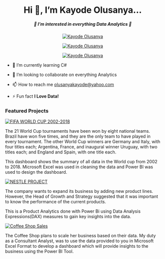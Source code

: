 <h1 align="center">Hi 👋, I’m Kayode Olusanya...</h1>
<h5 align="center">👀 I’m interested in everything Data Analytics 👀 </h5>

<p align="center"> <a href="https://www.linkedin.com/in/kayodeolusanya/"><img src="https://img.shields.io/badge/-Connect With Kayode%20Olusanya-blue?logo=linkedin&style=for-the-badge" alt="Kayode Olusanya" /></a>
<p align="center"> <a href="https://twitter.com/keayslayer?s=08" target="blank"><img src="https://img.shields.io/badge/-Follow Kayode_Olusanya-white?logo=twitter&style=for-the-badge" alt="Kayode Olusanya" /></a> </p>
<p align="center"> <a href="https://instagram.com/kayslayer?igshid=ZDdkNTZiNTM="><img src="https://img.shields.io/badge/-Follow Kayode%20Olusanya-white?logo=instagram&style=for-the-badge" alt="Kayode Olusanya" /></a>



- 🌱 I’m currently learning C#

- 💞️ I’m looking to collaborate on everything Analytics

- 📫 How to reach me olusanyakayode@yahoo.com 

- ⚡ Fun fact **I Love Data!**
  
  
<h3 align="left">Featured Projects</h3>
<p align="left"> <p>
<p align="left"> <a href="https://github.com/kayodeolusanya/FIFA-WORLD-CUP-2002-2018"><img src="https://img.shields.io/badge/-FIFA_WORLD_CUP_2002_2018-black?logo=github&style=for-the-badge" alt="FIFA WORLD CUP 2002-2018" /></a>
<p align="left"> The 21 World Cup tournaments have been won by eight national teams. Brazil have won five times, and they are the only team to have played in every tournament. The other World Cup winners are Germany and Italy, with four titles each; Argentina, France, and inaugural winner Uruguay, with two titles each; and England and Spain, with one title each.<p>
<p align="left"> This dashboard shows the summary of all data in the World cup from 2002 to 2018. Microsoft Excel was used in cleaning the data and Power BI was used to design the dashboard.<p>
  
  
<p align="left"> <a href="https://github.com/kayodeolusanya/NESTLE-PROJECT"><img src="https://img.shields.io/badge/-NESTLE_PROJECT-black?logo=github&style=for-the-badge" alt="NESTLE PROJECT" /></a>
<p align="left"> The company wants to expand its business by adding new product lines. However, the Head of Growth and Strategy suggested that it was important to know the performance of the current products. <p>
<p align="left">This is a Product Analytics done with Power Bi using Data Analysis Expressions(DAX) measures to gain key insights into the data.<p>
  
  
<p align="left"> <a href="https://github.com/kayodeolusanya/Gift-Warieta-Coffee-Shop-Sales"><img src="https://img.shields.io/badge/-Coffee_Shop_Sales-black?logo=github&style=for-the-badge" alt="Coffee Shop Sales" /></a>
<p align="left"> The Coffee Shop plans to scale her business based on their data. My duty as a Consultant Analyst, was to use the data provided to you in Microsoft Excel Format to develop a dashboard which will provide insights to the business using the Power BI Tool.<p>

<!---
kayodeolusanya/kayodeolusanya is a ✨ special ✨ repository because its `README.md` (this file) appears on your GitHub profile.
You can click the Preview link to take a look at your changes.
--->
